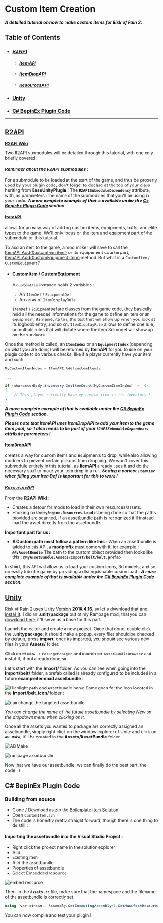 # Custom Item Creation
***A detailed tutorial on how to make custom items for Risk of Rain 2.***

## Table of Contents

- ### [R2API](https://github.com/risk-of-thunder/R2Wiki/wiki/Custom-Item-Creation#r2api-1)
	- #### [*ItemAPI*](https://github.com/risk-of-thunder/R2Wiki/wiki/Custom-Item-Creation#itemapi-1)
	- #### [*ItemDropAPI*](https://github.com/risk-of-thunder/R2Wiki/wiki/Custom-Item-Creation#itemdropapi-1)
	- #### [*ResourcesAPI*](https://github.com/risk-of-thunder/R2Wiki/wiki/Custom-Item-Creation#resourcesapi-1)
- ### [Unity](https://github.com/risk-of-thunder/R2Wiki/wiki/Custom-Item-Creation#unity-1)
- ### [C# BepinEx Plugin Code](https://github.com/risk-of-thunder/R2Wiki/wiki/Custom-Item-Creation#c-bepinex-plugin-code-1)
---
## [R2API](https://github.com/risk-of-thunder/R2API)
**[R2API Wiki](https://github.com/risk-of-thunder/R2API/wiki)**

Two R2API submodules will be detailed through this tutorial, with one only briefly covered :
#### *Reminder about the R2API submodules :*
For a submodule to be loaded at the start of the game, and thus be properly used by your plugin code, don't forget to declare at the top of your class heriting from **BaseUnityPlugin** : 
The **`R2APISubmoduleDependency`** attribute, with, as parameters : the name of the submodules that you'll be using in your code. 
***A more complete example of that is available under the [C# BepinEx Plugin Code](https://github.com/risk-of-thunder/R2Wiki/wiki/Custom-Item-Creation#c-bepinex-plugin-code-1) section.***

#### [ItemAPI](https://github.com/risk-of-thunder/R2API/blob/master/R2API/ItemAPI.cs)
allows for an easy way of adding custom items, equipments, buffs, and elite types to the game. We'll only focus on the item and equipment part of the submodule on this tutorial.

To add an item to the game, a mod maker will have to call the 
[ItemAPI.Add(CustomItem item)](https://github.com/risk-of-thunder/R2API/blob/master/R2API/ItemAPI.cs#L163) or its equipement counterpart, [ItemAPI.Add(CustomEquipment item)](https://github.com/risk-of-thunder/R2API/blob/master/R2API/ItemAPI.cs#L181) method.
But what is a `CustomItem` / `CustomEquipment`?

- #### CustomItem / CustomEquipment
	A `CustomItem` instance holds 2 variables : 
	- An `ItemDef` / `EquipmentDef`
	- An array of `ItemDisplayRule`
 
  `ItemDef` / `EquipmentDef`are classes from the game code, they basically hold all the needed informations for the game to define an item or an equipment, its name, its tier, the text that will show up when you look at its logbook entry, and so on.
  `ItemDisplayRule` allows to define one rule, or multiple rules that will dictate where the item 3d model will show up on the survivors.

Once the method is called, an **`ItemIndex`** or an **`EquipmentIndex`** (depending on what you are doing) will be returned by **ItemAPI** for you to use on your plugin code to do various checks, like if a player currently have your item and such.
```csharp
MyCustomItemIndex = ItemAPI.Add(customItem);

...

if (characterBody.inventory.GetItemCount(MyCustomItemIndex)  >  0)
{
	// This player currently have my custom item in its inventory !
}
```
***A more complete example of that is available under the [C# BepinEx Plugin Code](https://github.com/risk-of-thunder/R2Wiki/wiki/Custom-Item-Creation#c-bepinex-plugin-code-1) section.***

***Please note that ItemAPI uses ItemDropAPI to add your item to the game item pool, so it also needs to be part of your `R2APISubmoduleDependency` attribute parameters !***


#### [ItemDropAPI](https://github.com/risk-of-thunder/R2API/blob/master/R2API/ItemDropAPI.cs)
creates a way for custom items and equipments to drop, while also allowing modders to prevent certain pickups from dropping. We won't cover this submodule entirely in this tutorial, as **ItemAPI** already uses it and do the necessary stuff to make your item drop in a run. 
***Setting a correct **`ItemTier`** when filling your ItemDef is important for this to work !***

#### [*ResourcesAPI*](https://github.com/risk-of-thunder/R2API/blob/master/R2API/ResourcesAPI.cs)
From the **R2API Wiki** :
- Creates a detour for mods to load in their own resources/assets.
- Hooking on **`UnityEngine.Resources.Load`** is being done so that the paths provided are scanned, if an assetbundle path is recognized it'll instead load the asset directly from the assetbundle.

**Important part for us :**
- **A Custom path must follow a pattern like this** :
When an assetbundle is added to this API, a **modprefix** must come with it, for example : **`@MyAssetBundle`**
The path to the custom object provided then looks like this : **`@MyAssetBundle:Assets/Import/belt/belt.prefab`**

In short, this API will allow us to load your custom icons, 3d models, and so on easily into the game by providing a distinguishable custom path.
***A more complete example of that is available under the [C# BepinEx Plugin Code](https://github.com/risk-of-thunder/R2Wiki/wiki/Custom-Item-Creation#c-bepinex-plugin-code-1) section.***

## [Unity](https://unity.com)
Risk of Rain 2 uses Unity Version **2018.4.16**, so let's [download that and install it](https://download.unity3d.com/download_unity/e6e9ca02b32a/Windows64EditorInstaller/UnitySetup64-2018.4.16f1.exe).
I did an **.unitypackage** out of my Rampage mod, that you can [download here](https://github.com/xiaoxiao921/ItemLib/blob/master/AssetBundle%20Example%20Project.unitypackage), it'll serve as a base for this part.

Launch the editor and create a new project.
Once that done, double click the **.unitypackage**, it should make a popup, every files should be checked by default, press **Import**, once its imported, you should see various new files in your **Assets/** folder.

Click on `Window` -> `PackageManager` and search for `AssetBundleBrowser` and install it, if not already done so.

Let's start with the **Import/** folder.
As you can see when going into the **Import/belt/** folder, a prefab called is already configured to be included in a future **exampleitemmod assetbundle** :

![Highlight path and assetbundle name](https://i.imgur.com/6hCRT1n.png)
Same goes for the icon located in the **Import/belt_icon/** folder : 

![can change the targeted assetbundle](https://i.imgur.com/nUJ8Cmo.png)

*You can change the name of the future assetbundle by selecting New on the dropdown menu when clicking on it.*

Once all the assets you wanted to package are correctly assigned an assetbundle, simply right click on the window explorer of Unity and click on **`AB Make`**, it'll be created in the **Assets/AssetBundle** folder.

![AB Make](https://i.imgur.com/wWJTmie.png)

![rampage assetbundle](https://i.imgur.com/rQEZchv.png)

Now that we have our assetbundle, we can finally do the best part, the code. ;)

## C# BepinEx Plugin Code

### Building from source

- Clone / Download as zip the [Boilerplate Item Solution](https://github.com/xiaoxiao921/CustomItem)
- Open `CustomItem.sln`
- The code is honestly pretty straight forward, though there is one thing to do still :

#### Importing the assetbundle into the Visual Studio Project :
 - Right click the project name in the solution explorer 
 - Add 
 - Existing item 
 - Add the assetbundle
 - Properties of assetbundle
 - Select Embedded resource
 
![embed resource](https://cdn.discordapp.com/attachments/575431803523956746/685275050542235713/unknown.png)

Then, in the **`Assets.cs`** file, make sure that the namespace and the filename of the assetbundle is correctly set.
```csharp
using (var stream = Assembly.GetExecutingAssembly().GetManifestResourceStream("CustomItem.rampage"))
```

You can now compile and test your plugin !